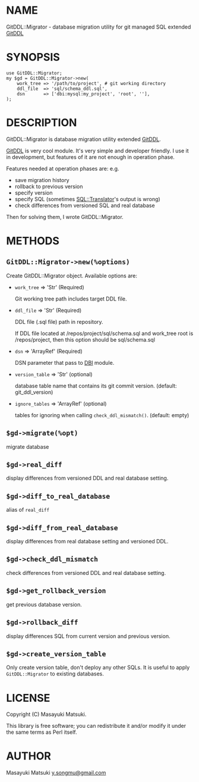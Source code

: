 # NAME

GitDDL::Migrator - database migration utility for git managed SQL extended [GitDDL](http://search.cpan.org/perldoc?GitDDL)

# SYNOPSIS

    use GitDDL::Migrator;
    my $gd = GitDDL::Migrator->new(
        work_tree => '/path/to/project', # git working directory
        ddl_file  => 'sql/schema_ddl.sql',
        dsn       => ['dbi:mysql:my_project', 'root', ''],
    );

# DESCRIPTION

GitDDL::Migrator is database migration utility extended [GitDDL](http://search.cpan.org/perldoc?GitDDL).

[GitDDL](http://search.cpan.org/perldoc?GitDDL) is very cool module. It's very simple and developer friendly.
I use it in development, but features of it are not enough in operation phase.

Features needed at operation phases are: e.g.

- save migration history
- rollback to previous version
- specify version
- specify SQL (sometimes [SQL::Translator](http://search.cpan.org/perldoc?SQL::Translator)'s output is wrong)
- check differences from versioned SQL and real database

Then for solving them, I wrote GitDDL::Migrator.

# METHODS

## `GitDDL::Migrator->new(%options)`

Create GitDDL::Migrator object. Available options are:

- `work_tree` => 'Str' (Required)

    Git working tree path includes target DDL file.

- `ddl_file`  => 'Str' (Required)

    DDL file (.sql file) path in repository.

    If DDL file located at /repos/project/sql/schema.sql and work\_tree root is /repos/project, then this option should be sql/schema.sql

- `dsn` => 'ArrayRef' (Required)

    DSN parameter that pass to [DBI](http://search.cpan.org/perldoc?DBI) module.

- `version_table` => 'Str' (optional)

    database table name that contains its git commit version. (default: git\_ddl\_version)

- `ignore_tables` => 'ArrayRef' (optional)

    tables for ignoring when calling `check_ddl_mismatch()`. (default: empty)

## `$gd->migrate(%opt)`

migrate database

## `$gd->real_diff`

display differences from versioned DDL and real database setting.

## `$gd->diff_to_real_database`

alias of `real_diff`

## `$gd->diff_from_real_database`

display differences from real database setting and versioned DDL.

## `$gd->check_ddl_mismatch`

check differences from versioned DDL and real database setting.

## `$gd->get_rollback_version`

get previous database version.

## `$gd->rollback_diff`

display differences SQL from current version and previous version.

## `$gd->create_version_table`

Only create version table, don't deploy any other SQLs. It is useful to apply `GitDDL::Migrator` to existing databases.

# LICENSE

Copyright (C) Masayuki Matsuki.

This library is free software; you can redistribute it and/or modify
it under the same terms as Perl itself.

# AUTHOR

Masayuki Matsuki <y.songmu@gmail.com>
